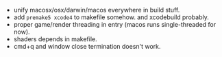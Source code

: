 - unify macosx/osx/darwin/macos everywhere in build stuff.
- add `premake5 xcode4` to makefile somehow. and xcodebuild probably.
- proper game/render threading in entry (macos runs single-threaded for now).
- shaders depends in makefile.
- cmd+q and window close termination doesn't work.
